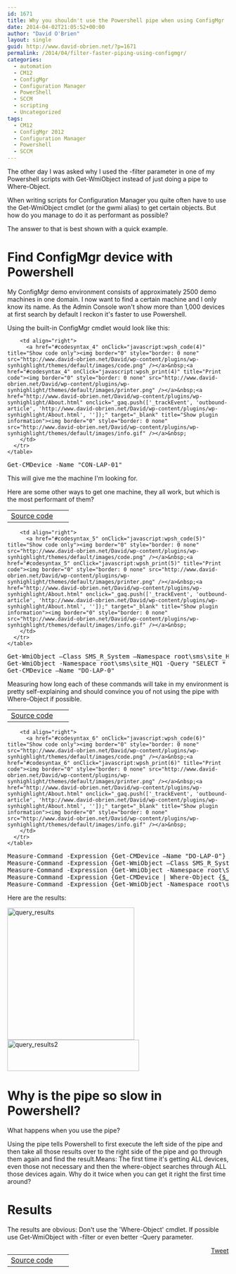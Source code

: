```yaml
---
id: 1671
title: Why you shouldn't use the Powershell pipe when using ConfigMgr
date: 2014-04-02T21:05:52+00:00
author: "David O'Brien"
layout: single
guid: http://www.david-obrien.net/?p=1671
permalink: /2014/04/filter-faster-piping-using-configmgr/
categories:
  - automation
  - CM12
  - ConfigMgr
  - Configuration Manager
  - PowerShell
  - SCCM
  - scripting
  - Uncategorized
tags:
  - CM12
  - ConfigMgr 2012
  - Configuration Manager
  - Powershell
  - SCCM
---
```

The other day I was asked why I used the -filter parameter in one of my Powershell scripts with Get-WmiObject instead of just doing a pipe to Where-Object.

When writing scripts for Configuration Manager you quite often have to use the Get-WmiObject cmdlet (or the gwmi alias) to get certain objects. But how do you manage to do it as performant as possible?

The answer to that is best shown with a quick example.

# Find ConfigMgr device with Powershell

My ConfigMgr demo environment consists of approximately 2500 demo machines in one domain. I now want to find a certain machine and I only know its name. As the Admin Console won't show more than 1,000 devices at first search by default I reckon it's faster to use Powershell.

Using the built-in ConfigMgr cmdlet would look like this:



<div id="wpshdo_4" class="wp-synhighlighter-outer">
  <div id="wpshdt_4" class="wp-synhighlighter-expanded">
    <table border="0" width="100%">
      <tr>
        <td align="left" width="80%">
          <a name="#codesyntax_4"></a><a id="wpshat_4" class="wp-synhighlighter-title" href="#codesyntax_4"  onClick="javascript:wpsh_toggleBlock(4)" title="Click to show/hide code block">Source code</a>
        </td>

        <td align="right">
          <a href="#codesyntax_4" onClick="javascript:wpsh_code(4)" title="Show code only"><img border="0" style="border: 0 none" src="http://www.david-obrien.net/David/wp-content/plugins/wp-synhighlight/themes/default/images/code.png" /></a>&nbsp;<a href="#codesyntax_4" onClick="javascript:wpsh_print(4)" title="Print code"><img border="0" style="border: 0 none" src="http://www.david-obrien.net/David/wp-content/plugins/wp-synhighlight/themes/default/images/printer.png" /></a>&nbsp;<a href="http://www.david-obrien.net/David/wp-content/plugins/wp-synhighlight/About.html" onclick="_gaq.push(['_trackEvent', 'outbound-article', 'http://www.david-obrien.net/David/wp-content/plugins/wp-synhighlight/About.html', '']);" target="_blank" title="Show plugin information"><img border="0" style="border: 0 none" src="http://www.david-obrien.net/David/wp-content/plugins/wp-synhighlight/themes/default/images/info.gif" /></a>&nbsp;
        </td>
      </tr>
    </table>
  </div>

  <div id="wpshdi_4" class="wp-synhighlighter-inner" style="display: block;">
    <pre class="powershell" style="font-family:monospace;">Get<span class="sy0">-</span>CMDevice <span class="kw5">-Name</span> <span class="st0">"CON-LAP-01"</span></pre>
  </div>
</div>

This will give me the machine I'm looking for.

Here are some other ways to get one machine, they all work, but which is the most performant of them?

<div id="wpshdo_5" class="wp-synhighlighter-outer">
  <div id="wpshdt_5" class="wp-synhighlighter-expanded">
    <table border="0" width="100%">
      <tr>
        <td align="left" width="80%">
          <a name="#codesyntax_5"></a><a id="wpshat_5" class="wp-synhighlighter-title" href="#codesyntax_5"  onClick="javascript:wpsh_toggleBlock(5)" title="Click to show/hide code block">Source code</a>
        </td>

        <td align="right">
          <a href="#codesyntax_5" onClick="javascript:wpsh_code(5)" title="Show code only"><img border="0" style="border: 0 none" src="http://www.david-obrien.net/David/wp-content/plugins/wp-synhighlight/themes/default/images/code.png" /></a>&nbsp;<a href="#codesyntax_5" onClick="javascript:wpsh_print(5)" title="Print code"><img border="0" style="border: 0 none" src="http://www.david-obrien.net/David/wp-content/plugins/wp-synhighlight/themes/default/images/printer.png" /></a>&nbsp;<a href="http://www.david-obrien.net/David/wp-content/plugins/wp-synhighlight/About.html" onclick="_gaq.push(['_trackEvent', 'outbound-article', 'http://www.david-obrien.net/David/wp-content/plugins/wp-synhighlight/About.html', '']);" target="_blank" title="Show plugin information"><img border="0" style="border: 0 none" src="http://www.david-obrien.net/David/wp-content/plugins/wp-synhighlight/themes/default/images/info.gif" /></a>&nbsp;
        </td>
      </tr>
    </table>
  </div>

  <div id="wpshdi_5" class="wp-synhighlighter-inner" style="display: block;">
    <pre class="powershell" style="font-family:monospace;"><span class="kw1">Get-WmiObject</span> –Class SMS_R_System –Namespace root\sms\site_HQ1 <span class="sy0">|</span> <span class="kw1">Where-Object</span> <span class="br0">&#123;</span><a href="about:blank"><span class="kw6">$_</span></a>.Name –eq „DO<span class="sy0">-</span>LAP<span class="sy0">-</span>0“<span class="br0">&#125;</span>
<span class="kw1">Get-WmiObject</span> <span class="kw5">-Namespace</span> root\sms\site_HQ1 <span class="kw5">-Query</span> <span class="st0">"SELECT * FROM SMS_R_System where name='DO-LAP-0'"</span>
Get<span class="sy0">-</span>CMDevice –Name <span class="st0">"DO-LAP-0"</span></pre>
  </div>
</div>

Measuring how long each of these commands will take in my environment is pretty self-explaining and should convince you of not using the pipe with Where-Object if possible.

<div id="wpshdo_6" class="wp-synhighlighter-outer">
  <div id="wpshdt_6" class="wp-synhighlighter-expanded">
    <table border="0" width="100%">
      <tr>
        <td align="left" width="80%">
          <a name="#codesyntax_6"></a><a id="wpshat_6" class="wp-synhighlighter-title" href="#codesyntax_6"  onClick="javascript:wpsh_toggleBlock(6)" title="Click to show/hide code block">Source code</a>
        </td>

        <td align="right">
          <a href="#codesyntax_6" onClick="javascript:wpsh_code(6)" title="Show code only"><img border="0" style="border: 0 none" src="http://www.david-obrien.net/David/wp-content/plugins/wp-synhighlight/themes/default/images/code.png" /></a>&nbsp;<a href="#codesyntax_6" onClick="javascript:wpsh_print(6)" title="Print code"><img border="0" style="border: 0 none" src="http://www.david-obrien.net/David/wp-content/plugins/wp-synhighlight/themes/default/images/printer.png" /></a>&nbsp;<a href="http://www.david-obrien.net/David/wp-content/plugins/wp-synhighlight/About.html" onclick="_gaq.push(['_trackEvent', 'outbound-article', 'http://www.david-obrien.net/David/wp-content/plugins/wp-synhighlight/About.html', '']);" target="_blank" title="Show plugin information"><img border="0" style="border: 0 none" src="http://www.david-obrien.net/David/wp-content/plugins/wp-synhighlight/themes/default/images/info.gif" /></a>&nbsp;
        </td>
      </tr>
    </table>
  </div>

  <div id="wpshdi_6" class="wp-synhighlighter-inner" style="display: block;">
    <pre class="powershell" style="font-family:monospace;"><span class="kw1">Measure-Command</span> <span class="kw5">-Expression</span> <span class="br0">&#123;</span>Get<span class="sy0">-</span>CMDevice –Name <span class="st0">"DO-LAP-0"</span><span class="br0">&#125;</span>
<span class="kw1">Measure-Command</span> <span class="kw5">-Expression</span> <span class="br0">&#123;</span><span class="kw1">Get-WmiObject</span> –Class SMS_R_System –Namespace root\sms\site_HQ1  <span class="sy0">|</span> <span class="kw3">where</span> <span class="br0">&#123;</span><a href="about:blank"><span class="kw6">$_</span></a>.Name –eq „DO<span class="sy0">-</span>LAP<span class="sy0">-</span>0“<span class="br0">&#125;</span><span class="br0">&#125;</span>
<span class="kw1">Measure-Command</span> <span class="kw5">-Expression</span> <span class="br0">&#123;</span><span class="kw1">Get-WmiObject</span> <span class="kw5">-Namespace</span> root\SMS\site_HQ1 <span class="kw5">-Query</span> <span class="st0">"SELECT * FROM SMS_R_System where name='DO-LAP-0'"</span><span class="br0">&#125;</span>
<span class="kw1">Measure-Command</span> <span class="kw5">-Expression</span> <span class="br0">&#123;</span>Get<span class="sy0">-</span>CMDevice <span class="sy0">|</span> <span class="kw1">Where-Object</span> <span class="br0">&#123;</span><a href="about:blank"><span class="kw6">$_</span></a>.Name <span class="kw4">-eq</span> <span class="st0">"DO-LAP-0"</span><span class="br0">&#125;</span><span class="br0">&#125;</span>
<span class="kw1">Measure-Command</span> <span class="kw5">-Expression</span> <span class="br0">&#123;</span><span class="kw1">Get-WmiObject</span> <span class="kw5">-Namespace</span> root\sms\site_HQ1 <span class="kw5">-Class</span> SMS_R_System <span class="sy0">-</span><span class="kw3">Filter</span> <span class="st0">"name='DO-LAP-0'"</span><span class="br0">&#125;</span></pre>
  </div>
</div>

Here are the results:

<a href="http://www.david-obrien.net/wp-content/uploads/2014/04/query_results.jpg" onclick="_gaq.push(['_trackEvent', 'outbound-article', 'http://www.david-obrien.net/wp-content/uploads/2014/04/query_results.jpg', '']);" class="broken_link"><img class="img-responsive aligncenter size-medium wp-image-1690" alt="query_results" src="http://www.david-obrien.net/wp-content/uploads/2014/04/query_results-289x300.jpg" width="289" height="300" /></a><a href="http://www.david-obrien.net/wp-content/uploads/2014/04/query_results2.jpg" onclick="_gaq.push(['_trackEvent', 'outbound-article', 'http://www.david-obrien.net/wp-content/uploads/2014/04/query_results2.jpg', '']);" class="broken_link"><img class="img-responsive aligncenter size-medium wp-image-1691" alt="query_results2" src="http://www.david-obrien.net/wp-content/uploads/2014/04/query_results2-300x71.jpg" width="300" height="71" srcset="/media/2014/04/query_results2-300x71.jpg 300w, /media/2014/04/query_results2-250x59.jpg 250w, /media/2014/04/query_results2.jpg 905w" sizes="(max-width: 300px) 100vw, 300px" /></a>

# Why is the pipe so slow in Powershell?

What happens when you use the pipe?

Using the pipe tells Powershell to first execute the left side of the pipe and then take all those results over to the right side of the pipe and go through them again and find the result.Means: The first time it's getting ALL devices, even those not necessary and then the where-object searches through ALL those devices again. Why do it twice when you can get it right the first time around?

# Results

The results are obvious: Don't use the 'Where-Object' cmdlet. If possible use Get-WmiObject with -filter or even better -Query parameter.

<div style="float: right; margin-left: 10px;">
  <a href="https://twitter.com/share" onclick="_gaq.push(['_trackEvent', 'outbound-article', 'https://twitter.com/share', 'Tweet']);" class="twitter-share-button" data-hashtags="CM12,ConfigMgr+2012,Configuration+Manager,Powershell,SCCM" data-count="vertical" data-url="http://www.david-obrien.net/2014/04/filter-faster-piping-using-configmgr/">Tweet</a>
</div>

